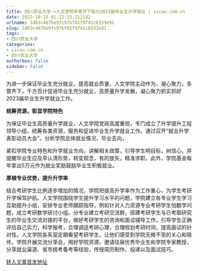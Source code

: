 ```yaml
---
title: 四川农业大学->人文学院多管齐下助力2023届毕业生升学就业 | sicau.com.cn
date: 2022-10-15 01:22:22.212142
urlname: 5d03c487be9fc97bf81f9741c6333e91
slug: 5d03c487be9fc97bf81f9741c6333e91
tags: 
- 四川农业大学
categories:
- sicau.com.cn
- 四川农业大学
authorbox: false
sidebar: false
---
```

为进一步保证毕业生充分就业，提高就业质量，人文学院主动作为，凝心聚力，多管齐下，千方百计促进毕业生充分就业，高质量升学发展，凝心聚力抓实抓好2023届毕业生升学就业工作。

**统筹资源，彰显学院特色**

为保证毕业生高质量升学就业，人文学院党政高度重视，专门成立了升学提升工程领导小组，统筹各类资源，服务和促进毕业生升学就业工作。通过召开“就业升学表彰动员大会”，分析学院总体就业情况、毕业去向，
<!--more-->
紧扣学院专业特色和升学就业方向，讲解相关政策，引导学生明目标，树信心，并提醒毕业生应及早认清形势，转变观念，有的放矢，精准求职。此外，学院基金每年拿出5万元作为就业奖励鼓励毕业生积极就业。

**厚植专业优势，提升升学率**

结合考研学生比例逐步增加的情况，学院把提高升学率作为工作重心，为学生考研升学保驾护航。人文学院围绕学生提升学习水平的问题，学院建立各专业学生学习互助提升小组，安排专业老师跟踪指导，例如针对人力资源专业考研学生怕数学问题，成立考研数学研讨小组。分专业建立考研交流群，搭建考研学生与已考取研究生的毕业生交流对接的平台，做好考研学生的咨询和面试辅导工作，引导学生正确评估自己实力，科学报考，合理调适考研心理，合理规划考研时间，提高面试的针对性。人文学院各系室定期看望考研学生，让他们感受到学院无微不至的关心和陪伴。学院开展交流分享会，用好学院资源，邀请往届优秀毕业生和学院专家教授，分享就业渠道、省市统考备考等经验，传授简历制作、投递以及面试技巧。



[转入文章首发地址](https://news.sicau.edu.cn/info/1078/69809.htm)